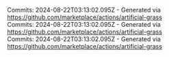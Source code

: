 Commits: 2024-08-22T03:13:02.095Z - Generated via https://github.com/marketplace/actions/artificial-grass
<br>
Commits: 2024-08-22T03:13:02.095Z - Generated via https://github.com/marketplace/actions/artificial-grass
<br>
Commits: 2024-08-22T03:13:02.095Z - Generated via https://github.com/marketplace/actions/artificial-grass
<br>
